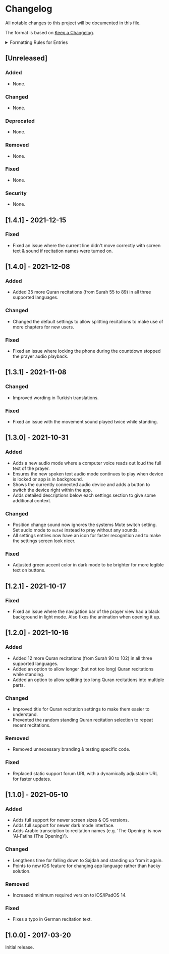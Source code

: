 # Changelog
All notable changes to this project will be documented in this file.

The format is based on [Keep a Changelog](http://keepachangelog.com/en/1.0.0/).

<details>
<summary>Formatting Rules for Entries</summary>
Each entry should use the following format:

```markdown
- Summarize what was changed in a single line.  
  Issue: [#0](https://github.com/Flinesoft/Prayer/issues/0) | PR: [#0](https://github.com/Flinesoft/Prayer/pull/0) | Author: [Cihat Gündüz](https://github.com/Jeehut)
```

Note that at the end of the summary line, you need to add two whitespaces (`  `) for correct rendering on GitHub.

If needed, pluralize to `Issues`, `PRs` or `Authors` and list multiple separated by `, `.
</details>

## [Unreleased]
### Added
- None.
### Changed
- None.
### Deprecated
- None.
### Removed
- None.
### Fixed
- None.
### Security
- None.

## [1.4.1] - 2021-12-15
### Fixed
- Fixed an issue where the current line didn't move correctly with screen text & sound if recitation names were turned on.

## [1.4.0] - 2021-12-08
### Added
- Added 35 more Quran recitations (from Surah 55 to 89) in all three supported languages.
### Changed
- Changed the default settings to allow splitting recitations to make use of more chapters for new users.
### Fixed
- Fixed an issue where locking the phone during the countdown stopped the prayer audio playback.

## [1.3.1] - 2021-11-08
### Changed
- Improved wording in Turkish translations.
### Fixed
- Fixed an issue with the movement sound played twice while standing.

## [1.3.0] - 2021-10-31
### Added
- Adds a new audio mode where a computer voice reads out loud the full text of the prayer.
- Ensures the new spoken text audio mode continues to play when device is locked or app is in background.
- Shows the currently connected audio device and adds a button to switch the device right within the app.
- Adds detailed descriptions below each settings section to give some additional context.
### Changed
- Position change sound now ignores the systems Mute switch setting. Set audio mode to `muted` instead to pray without any sounds.
- All settings entries now have an icon for faster recognition and to make the settings screen look nicer.
### Fixed
- Adjusted green accent color in dark mode to be brighter for more legible text on buttons.

## [1.2.1] - 2021-10-17
### Fixed
- Fixed an issue where the navigation bar of the prayer view had a black background in light mode. Also fixes the animation when opening it up.

## [1.2.0] - 2021-10-16
### Added
- Added 12 more Quran recitations (from Surah 90 to 102) in all three supported languages.
- Added an option to allow longer (but not too long) Quran recitations while standing.
- Added an option to allow splitting too long Quran recitations into multiple parts.
### Changed
- Improved title for Quran recitation settings to make them easier to understand.
- Prevented the random standing Quran recitation selection to repeat recent recitations.
### Removed
- Removed unnecessary branding & testing specific code.
### Fixed
- Replaced static support forum URL with a dynamically adjustable URL for faster updates.

## [1.1.0] - 2021-05-10
### Added
- Adds full support for newer screen sizes & OS versions.
- Adds full support for newer dark mode interface.
- Adds Arabic transciption to recitation names (e.g. 'The Opening' is now 'Al-Fatiha (The Opening)').
### Changed
- Lengthens time for falling down to Sajdah and standing up from it again.
- Points to new iOS feature for changing app language rather than hacky solution.
### Removed
- Increased minimum required version to iOS/iPadOS 14.
### Fixed
- Fixes a typo in German recitation text.

## [1.0.0] - 2017-03-20
Initial release.
